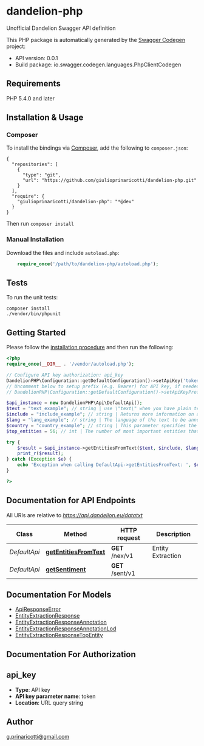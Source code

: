 # dandelion-php
Unofficial Dandelion Swagger API definition

This PHP package is automatically generated by the [Swagger Codegen](https://github.com/swagger-api/swagger-codegen) project:

- API version: 0.0.1
- Build package: io.swagger.codegen.languages.PhpClientCodegen

## Requirements

PHP 5.4.0 and later

## Installation & Usage
### Composer

To install the bindings via [Composer](http://getcomposer.org/), add the following to `composer.json`:

```
{
  "repositories": [
    {
      "type": "git",
      "url": "https://github.com/giulioprinaricotti/dandelion-php.git"
    }
  ],
  "require": {
    "giulioprinaricotti/dandelion-php": "*@dev"
  }
}
```

Then run `composer install`

### Manual Installation

Download the files and include `autoload.php`:

```php
    require_once('/path/to/dandelion-php/autoload.php');
```

## Tests

To run the unit tests:

```
composer install
./vendor/bin/phpunit
```

## Getting Started

Please follow the [installation procedure](#installation--usage) and then run the following:

```php
<?php
require_once(__DIR__ . '/vendor/autoload.php');

// Configure API key authorization: api_key
DandelionPHP\Configuration::getDefaultConfiguration()->setApiKey('token', 'YOUR_API_KEY');
// Uncomment below to setup prefix (e.g. Bearer) for API key, if needed
// DandelionPHP\Configuration::getDefaultConfiguration()->setApiKeyPrefix('token', 'Bearer');

$api_instance = new DandelionPHP\Api\DefaultApi();
$text = "text_example"; // string | use \"text\" when you have plain text that doesn't need any pre-processing
$include = "include_example"; // string | Returns more information on annotated entities: \"types\" adds type information from DBpedia or dandelion. DBpedia types are extracted based on the lang parameter (e.g. if lang=en, types are extracted from DBpedia english). Please notice that different DBpedia instances may contain different types for the same resource; \"categories\" adds category information from DBpedia/Wikipedia; \"abstract\" adds the text of the Wikipedia abstract; \"image\" adds a link to an image depicting the tagged entity, as well as a link to the image thumbnail, served by Wikipedia. Please check the licensing terms of each image on Wikipedia before using it in your app; \"lod\" adds links to equivalent (sameAs) entities in Linked Open Data repositories or other websites. It currently only supports DBpedia and Wikipedia; \"alternate_labels\" adds some other names used when referring to the entity.
$lang = "lang_example"; // string | The language of the text to be annotated; currently English, French, German, Italian and Portuguese are supported. Leave this parameter out to let the Entity Extraction API automatically detect the language for you.
$country = "country_example"; // string | This parameter specifies the country which we assume VAT and telephone numbers to be coming from. This is important to get correct results, as different countries may adopt different formats.
$top_entities = 56; // int | The number of most important entities that must be included in the response.

try {
    $result = $api_instance->getEntitiesFromText($text, $include, $lang, $country, $top_entities);
    print_r($result);
} catch (Exception $e) {
    echo 'Exception when calling DefaultApi->getEntitiesFromText: ', $e->getMessage(), PHP_EOL;
}

?>
```

## Documentation for API Endpoints

All URIs are relative to *https://api.dandelion.eu/datatxt*

Class | Method | HTTP request | Description
------------ | ------------- | ------------- | -------------
*DefaultApi* | [**getEntitiesFromText**](docs/Api/DefaultApi.md#getentitiesfromtext) | **GET** /nex/v1 | Entity Extraction
*DefaultApi* | [**getSentiment**](docs/Api/DefaultApi.md#getsentiment) | **GET** /sent/v1 | 


## Documentation For Models

 - [ApiResponseError](docs/Model/ApiResponseError.md)
 - [EntityExtractionResponse](docs/Model/EntityExtractionResponse.md)
 - [EntityExtractionResponseAnnotation](docs/Model/EntityExtractionResponseAnnotation.md)
 - [EntityExtractionResponseAnnotationLod](docs/Model/EntityExtractionResponseAnnotationLod.md)
 - [EntityExtractionResponseTopEntity](docs/Model/EntityExtractionResponseTopEntity.md)


## Documentation For Authorization


## api_key

- **Type**: API key
- **API key parameter name**: token
- **Location**: URL query string


## Author

g.prinaricotti@gmail.com



